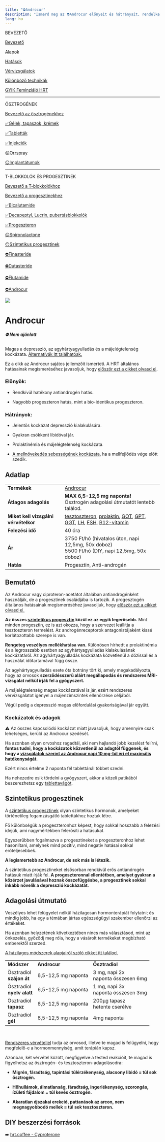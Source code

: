 ```yaml
---
title: "⛔Androcur"
description: "Ismerd meg az ⛔Androcur előnyeit és hátrányait, rendelkezésre álló alternatívákkal és adagolási útmutatókkal."
lang: hu
---
```


<div class="floating-columns">

<div class="floating-bar">

BEVEZETŐ

[Bevezető](/#/entry?id=feminizalo-hormonterapia)

[Alapok](/#/entry?id=feminizalo-hormonterapia-alapok)

[Hatások](/#/entry?id=feminizalo-hormonterapia-hatasok)

[Vérvizsgálatok](/#/entry?id=feminizalo-hormonterapia-vervizsgalatok)

[Különböző technikák](/#/entry?id=feminizalo-hormonterapia-technikak)

[GYIK Feminziáló HRT](/#/entry?id=feminizalo-hormonterapia-gyik)

<hr />

ÖSZTROGÉNEK

[Bevezető az ösztrogénekhez](/#/entry?id=osztrogenek)

[✅Gélek, tapaszok, krémek](/#/entry?id=feminizalo-gelek-tapaszok-kremek)

[✅Tabletták](/#/entry?id=feminizalo-tablettak)

[✅Injekciók](/#/entry?id=feminizalo-injekciok)

[😐Orrspray](/#/entry?id=orrspray)

[😐Implantátumok](/#/entry?id=implantatumok)

<hr />

T-BLOKKOLÓK ÉS PROGESZTINEK

[Bevezető a T-blokkolókhoz](/#/entry?id=t-blokkolok)

[Bevezető a progesztinekhez](/#/entry?id=progesztinek)

[✅Bicalutamide](/#/entry?id=bicalutamide)

[✅Decapeptyl, Lucrin, pubertásblokkolók](/#/entry?id=decapeptyl)

[✅Progeszteron](/#/entry?id=progeszteron)

[😐Spironolactone](/#/entry?id=spironolactone)

[😐Szintetikus progesztinek](/#/entry?id=szintetikus-progesztinek)

[⛔Finasteride](/#/entry?id=finasteride)

[⛔Dutasteride](/#/entry?id=dutasteride)

[⛔Flutamide](/#/entry?id=flutamide)

[⛔Androcur](/#/entry?id=androcur)

</div>

<div class="wiki-content">

<div class="header-image"><img src="assets/images/undraw_ride_a_bicycle.svg" /></div>

# Androcur

<div class="infobox error">
<h5>⛔ Nem ajánlott</h5>
    
Magas a depresszió, az agyhártyagyulladás és a májelégtelenség kockázata. [Alternatívák itt találhatóak.](/#/entry?id=t-blokkolok)

</div>

<div class="infobox info">

Ez a cikk az Androcur sajátos jellemzőit ismerteti. A HRT általános hatásainak megismeréséhez javasoljuk, hogy [először ezt a cikket olvasd el](/#/entry?id=feminizalo-hormonterapia-hatasok).

</div>

### Előnyök:

* Rendkívül hatékony antiandrogén hatás.

* Nagyobb progeszteron hatás, mint a bio-identikus progeszteron.

### Hátrányok:

* Jelentős kockázat depresszió kialakulására.

* Gyakran csökkent libidóval jár.

* Prolaktinémia és májelégtelenség kockázata. 

* [A mellnövekedés sebességének kockázata](/#/entry?id=feminizalo-hormonterapia-alapok), ha a mellfejlődés vége előtt szedik.

## Adatlap

<table>
    <tbody>
        <tr>
            <td><b>Termékek</b></td>
            <td>
                <a href="https://www.hazipatika.com/gyogyszerkereso/termek/androcur_100_mg_tabletta/6657">Androcur</a>
            </td>
        </tr>
        <tr>
            <td><b>Átlagos adagolás</b></td>
            <td><b>MAX 6,5-12,5 mg naponta!</b><br />Ösztrogén adagolási útmutatót lentebb találod.</td>
        </tr>
        <tr>
            <td><b>Miket kell vizsgálni vérvételkor</b></td>
            <td>
                <a href="https://hu.wikipedia.org/wiki/Tesztoszteron">tesztoszteron</a>,
                <a href="https://hu.wikipedia.org/wiki/Prolaktin">prolaktin</a>,
                <a href="https://medy.hu/got/">GOT</a>,
                <a href="https://medy.hu/gpt/">GPT</a>,
                <a href="https://medicover.hu/laborvizsgalatok/laborvizsgalatok-tipus/klinikai-kemiai-laborvizsgalatok-2/ggt/">GGT</a>,
                <a href="https://hu.wikipedia.org/wiki/Luteiniz%C3%A1l%C3%B3_hormon">LH</a>,
                <a href="https://hu.wikipedia.org/wiki/Follikuluszstimul%C3%A1l%C3%B3_hormon">FSH</a>,
                <a href="https://hu.wikipedia.org/wiki/B12-vitamin">B12-vitamin</a>
            </td>
        </tr>
        <tr>
            <td><b>Felezési idő</b></td>
            <td>40 óra</td>
        </tr>
        <tr>
            <td><b>Ár</b></td>
            <td>3750 Ft/hó (hivatalos úton, napi 12,5mg, 50x doboz)<br />5500 Ft/hó (DIY, napi 12,5mg, 50x doboz)</td>
        </tr>
        <tr>
            <td><b>Hatás</b></td>
            <td>Progesztin, Anti-androgén</td>
        </tr>
    </tbody>
</table>

## Bemutató

Az Androcur vagy ciproteron-acetátot általában antiandrogénként használják, de a progesztinek családjába is tartozik. A progesztogén általános hatásainak megismeréséhez javasoljuk, hogy [először ezt a cikket olvasd el.](/#/entry?id=progesztinek)

**Az összes [szintetikus progesztin](/#/entry?id=szintetikus-progesztinek) közül ez az egyik legerősebb.** Mint minden progesztin, ez is azt okozza, hogy a szervezet leállítja a tesztoszteron termelést. Az androgénreceptorok antagonistájaként kissé korlátozottabb szerepe is van.

**Rengeteg veszélyes mellékhatása van.** Különösen hírhedt a prolaktinémia és a legrosszabb esetben az agyhártyagyulladás kialakulásának kockázatáról. Az agyhártyagyulladás kockázata közvetlenül a dózissal és a használat időtartamával függ össze.

Az agyhártyagyulladás esete óta botrány tört ki, amely megakadályozta, hogy az orvosok **szerződésszerű aláírt megállapodás és rendszeres MRI-vizsgálat nélkül írják fel a gyógyszert.**

A májelégtelenség magas kockázatával is jár, ezért rendszeres vérvizsgálatot igényel a májenzimszintek ellenőrzése céljából.

Végül pedig a depresszió magas előfordulási gyakoriságával jár együtt.

### Kockázatok és adagok

<div class="infobox warning">

⚠️ Az összes kapcsolódó kockázat miatt javasoljuk, hogy amennyire csak lehetséges, kerüld az Androcur szedését.

</div>

Ha azonban olyan orvoshoz ragadtál, aki nem hajlandó jobb kezelést felírni, **fontos tudni, hogy a kockázatok közvetlenül az adagtól függenek, és hogy a [vizsgálatok szerint az Androcur napi 10 mg-tól éri el maximális hatékonyságát](https://academic.oup.com/jcem/article/87/5/2107/2846850).**

<div class="infobox info">

Ezért nincs értelme 2 naponta fél tablettánál többet szedni.

</div>

Ha nehezedre esik tördelni a gyógyszert, akkor a közeli patikából beszerezhetsz egy [tablettavágót](https://benu.hu/shop/tablettavago-wolf-1x).

## Szintetikus progesztinek

A [szintetikus progesztinek](/#/entry?id=szintetikus-progesztinek) olyan szintetikus hormonok, amelyeket történetileg fogamzásgátló tablettákhoz hoztak létre.

Fő különbségük a progeszteronhoz képest, hogy sokkal hosszabb a felezési idejük, ami nagymértékben felerősíti a hatásukat.

Egyszerűbben fogalmazva a progesztineket a progeszteronhoz lehet hasonlítani, amelynek mind pozitív, mind negatív hatásai sokkal erőteljesebbek.

**A legismertebb az Androcur, de sok más is létezik.**

A szintetikus progesztineket elsősorban rendkívül erős antiandrogén hatásuk miatt írják fel. **A progeszteronnal ellentétben, amelyet gyakran a közérzet javulásával hoznak összefüggésbe, a progesztinek sokkal inkább növelik a depresszió kockázatát.**

## Adagolási útmutató

<div class="infobox warning">
    
Veszélyes lehet felügyelet nélkül házilagosan hormonterápiát folytatni; és mindig jobb, ha egy a témában jártas egészségügyi szakember ellenőrzi az értékeket.

Ha azonban helyzetének következtében nincs más választásod, mint az önkezelés, győződj meg róla, hogy a vásárolt termékeket megbízható emberektől szerzed.

[A házilagos módszerek alapjairól szóló cikket itt találod.](/#/entry?id=hormonterapia-hazilagos-modszerek)

</div>

<table>
    <tbody>
        <tr>
            <td><b>Módszer</b></td>
            <td><b>Androcur</b></td>
            <td><b>Ösztradiol</b></td>
        </tr>
        <tr>
            <td>Ösztradiol<br /><b>szájon át</b></td>
            <td>6,5-12,5 mg naponta</td>
            <td>3 mg, napi 2x<br />naponta összesen 6mg</td>
        </tr>
        <tr>
            <td>Ösztradiol<br /><b>nyelv alatt</b></td>
            <td>6,5-12,5 mg naponta</td>
            <td>1 mg, napi 3x<br />naponta összesen 3mg</td>
        </tr>
        <tr>
            <td>Ösztradiol<br /><b>tapasz</b></td>
            <td>6,5-12,5 mg naponta</td>
            <td>200μg tapasz<br />hetente cserélve</td>
        </tr>
        <tr>
            <td>Ösztradiol<br /><b>gél</b></td>
            <td>6,5-12,5 mg naponta</td>
            <td>4mg naponta</td>
        </tr>
    </tbody>
</table>

<br />

<div class="infobox info">

[Rendszeres vérvétellel](/#/entry?id=feminizalo-hormonterapia-vervizsgalatok) tudja az orvosod, illetve te magad is felügyelni, hogy megfelelő-e a hormonmennyiség, amit terápián kapsz.

Azonban, két vérvétel között, megfigyelve a tested reakcióit, te magad is figyelhetsz az ösztrogén- és tesztoszteron-adagolásodra:

* **Migrén, fáradtság, tapintási túlérzékenység, alacsony libidó = túl sok ösztrogén.**

* **Hőhullámok, álmatlanság, fáradtság, ingerlékenység, szorongás, ízületi fájdalom = túl kevés ösztrogén.**

* **Akaratlan éjszakai erekció, pattanások az arcon, nem megnagyobbodó mellek = túl sok tesztoszteron.**

</div>

## DIY beszerzési források

➡️ [hrt.coffee - Cyproterone](https://hrt.coffee/cypro/)

</div>